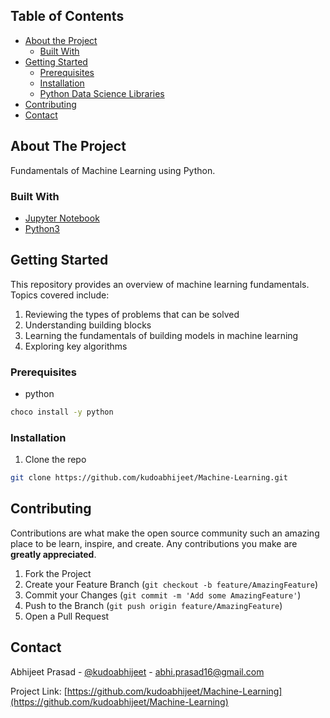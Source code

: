 <!--
*** Thanks for checking out this README Template. If you have a suggestion that would
*** make this better, please fork the repo and create a pull request or simply open
*** an issue with the tag "enhancement".
*** Thanks again! Now go create something AMAZING! :D
-->





<!-- PROJECT SHIELDS -->
<!--
*** I'm using markdown "reference style" links for readability.
*** Reference links are enclosed in brackets [ ] instead of parentheses ( ).
*** See the bottom of this document for the declaration of the reference variables
*** for contributors-url, forks-url, etc. This is an optional, concise syntax you may use.
*** https://www.markdownguide.org/basic-syntax/#reference-style-links
-->

<!-- TABLE OF CONTENTS -->
## Table of Contents

* [About the Project](#about-the-project)
  * [Built With](#built-with)
* [Getting Started](#getting-started)
  * [Prerequisites](#prerequisites)
  * [Installation](#installation)
  * [Python Data Science Libraries](https://github.com/kudoabhijeet/FoundationalML/tree/master/Python%20Data%20Science%20Libraries)
* [Contributing](#contributing)
* [Contact](#contact)


<!-- ABOUT THE PROJECT -->
## About The Project

Fundamentals of Machine Learning using Python.

### Built With
* [Jupyter Notebook](https://jupyter.org/)
* [Python3](https://www.python.org/)

<!-- GETTING STARTED -->
## Getting Started

This repository provides an overview of machine learning fundamentals. Topics covered include:

1. Reviewing the types of problems that can be solved
2. Understanding building blocks
3. Learning the fundamentals of building models in machine learning
4. Exploring key algorithms

### Prerequisites

* python
```sh
choco install -y python
```

### Installation

1. Clone the repo
```sh
git clone https://github.com/kudoabhijeet/Machine-Learning.git
```

<!-- CONTRIBUTING -->
## Contributing

Contributions are what make the open source community such an amazing place to be learn, inspire, and create. Any contributions you make are **greatly appreciated**.

1. Fork the Project
2. Create your Feature Branch (`git checkout -b feature/AmazingFeature`)
3. Commit your Changes (`git commit -m 'Add some AmazingFeature'`)
4. Push to the Branch (`git push origin feature/AmazingFeature`)
5. Open a Pull Request


<!-- CONTACT -->
## Contact

Abhijeet Prasad - [@kudoabhijeet](https://twitter.com/kudoabhijeet) - abhi.prasad16@gmail.com

Project Link: [https://github.com/kudoabhijeet/Machine-Learning](https://github.com/kudoabhijeet/Machine-Learning)


